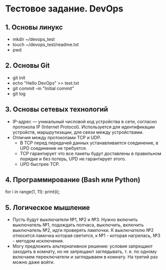 # Тестовое задание. DevOps
## 1. Основы линукс
- mkdir ~/devops_test
- touch ~/devops_test/readme.txt
- pwd
## 2. Основы Git
- git init
- echo "Hello DevOps" >> test.txt
- git commit -m "Initial commit"
- git log
## 3. Основы сетевых технологий
- IP-адрес — уникальный числовой код устройства в сети, согласно протокола IP (Internet Protocol). Используется для идентификации устройств, маршрутизации, для связи между устройствами.
- Отличия между протоколами TCP и UDP.
    - В TCP перед передачей данных устанавливается соединение, в UPD соединение не требуется.
    - TCP гарантирует что все пакеты будут доставлены в правильном порядке и без потерь, UPD не гарантирует этого.
    - UPD быстрее TCP.
## 4. Программирование (Bash или Python)
for i in range(1, 11): print(i);
## 5. Логическое мышление
- Пусть будут выключатели №1, №2 и №3. Нужно включить выключатель №1, подождать полчаса, выключить, включить выключатель №2, идти проверять лампочки. К выключателю №2 относится ламочка которая светится, к №1 - которая нагрелась, №3 - методом исключения.
- Могу предложить альтернативное решение: условия запрещают заходить в комнату, но не запрещают заглядывать, т. е. по одному включаем переключатели и заглядываем в комнату. На третий раз можно даже войти.
